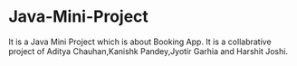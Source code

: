 # Java-Mini-Project
It is a Java Mini Project which is about Booking App. It is a collabrative project of Aditya Chauhan,Kanishk Pandey,Jyotir Garhia and Harshit Joshi.
